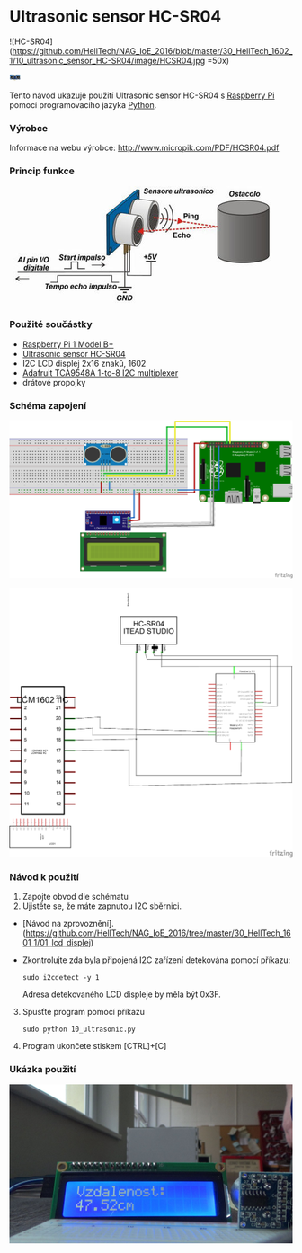 # Ultrasonic sensor HC-SR04

![HC-SR04](https://github.com/HellTech/NAG_IoE_2016/blob/master/30_HellTech_1602_1/10_ultrasonic_sensor_HC-SR04/image/HCSR04.jpg =50x)

<img src="https://github.com/HellTech/NAG_IoE_2016/blob/master/30_HellTech_1602_1/10_ultrasonic_sensor_HC-SR04/image/HCSR04.jpg" alt="Drawing" style="width: 20px;"/>

Tento návod ukazuje použití Ultrasonic sensor HC-SR04 s [Raspberry Pi](https://www.raspberrypi.org/) pomocí programovacího jazyka [Python](https://www.python.org/).

### Výrobce
Informace na webu výrobce: http://www.micropik.com/PDF/HCSR04.pdf

### Princip funkce
![princip](https://github.com/HellTech/NAG_IoE_2016/blob/master/30_HellTech_1602_1/10_ultrasonic_sensor_HC-SR04/image/ultrasonic_sensor_schema.jpg)

### Použité součástky
- [Raspberry Pi 1 Model B+](https://www.raspberrypi.org/products/model-b-plus/)
- [Ultrasonic sensor HC-SR04](http://www.micropik.com/PDF/HCSR04.pdf)
- I2C LCD displej 2x16 znaků, 1602
- [Adafruit TCA9548A 1-to-8 I2C multiplexer](https://learn.adafruit.com/adafruit-tca9548a-1-to-8-i2c-multiplexer-breakout/overview)
- drátové propojky

### Schéma zapojení

![Schema1](https://github.com/HellTech/NAG_IoE_2016/blob/master/30_HellTech_1602_1/10_ultrasonic_sensor_HC-SR04/10_deska.png)

![Schema2](https://github.com/HellTech/NAG_IoE_2016/blob/master/30_HellTech_1602_1/10_ultrasonic_sensor_HC-SR04/10_schem.png)

### Návod k použití
1. Zapojte obvod dle schématu
2. Ujistěte se, že máte zapnutou I2C sběrnici. 
 * [Návod na zprovoznění].(https://github.com/HellTech/NAG_IoE_2016/tree/master/30_HellTech_1601_1/01_lcd_displej)
 * Zkontrolujte zda byla připojená I2C zařízení detekována pomocí příkazu:

   ```
   sudo i2cdetect -y 1
   ```
   Adresa detekovaného LCD displeje by měla být 0x3F.
3. Spusťte program pomocí příkazu

   ```
   sudo python 10_ultrasonic.py
   ```
4. Program ukončete stiskem [CTRL]+[C]

### Ukázka použití

![preview](https://github.com/HellTech/NAG_IoE_2016/blob/master/30_HellTech_1602_1/10_ultrasonic_sensor_HC-SR04/image/preview.jpg)

